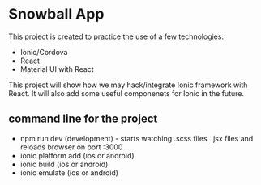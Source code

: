 Snowball App
============

This project is created to practice the use of a few technologies:
* Ionic/Cordova
* React
* Material UI with React

This project will show how we may hack/integrate Ionic framework with React. 
It will also add some useful componenets for Ionic in the future.

## command line for the project
- npm run dev (development) - starts watching .scss files, .jsx files and reloads browser on port :3000
- ionic platform add (ios or android)
- ionic build (ios or android)
- ionic emulate (ios or android)
